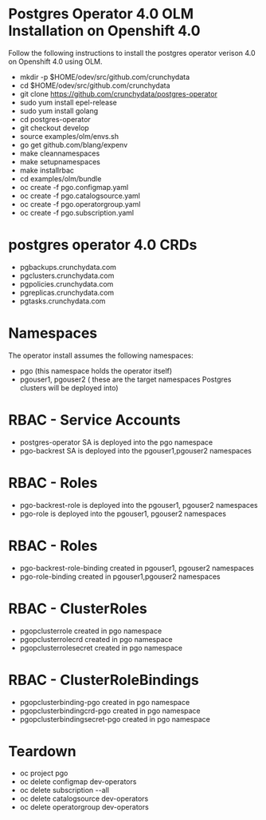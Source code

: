 # Postgres Operator 4.0 OLM Installation on Openshift 4.0

Follow the following instructions to install the postgres operator verison 4.0 on Openshift 4.0 using
OLM.

  - mkdir -p $HOME/odev/src/github.com/crunchydata
  - cd $HOME/odev/src/github.com/crunchydata
  - git clone https://github.com/crunchydata/postgres-operator
  - sudo yum install epel-release
  - sudo yum install golang
  - cd postgres-operator
  - git checkout develop
  - source examples/olm/envs.sh
  - go get github.com/blang/expenv
  - make cleannamespaces
  - make setupnamespaces
  - make installrbac
  - cd examples/olm/bundle
  - oc create -f pgo.configmap.yaml
  - oc create -f pgo.catalogsource.yaml
  - oc create -f pgo.operatorgroup.yaml
  - oc create -f pgo.subscription.yaml
 

# postgres operator 4.0 CRDs

  - pgbackups.crunchydata.com
  - pgclusters.crunchydata.com
  - pgpolicies.crunchydata.com
  - pgreplicas.crunchydata.com
  - pgtasks.crunchydata.com
 
# Namespaces
 
The operator install assumes the following namespaces:
  - pgo (this namespace holds the operator itself)
  - pgouser1, pgouser2 ( these are the target namespaces Postgres clusters will be deployed into)
 
# RBAC  - Service Accounts
  - postgres-operator SA is deployed into the pgo namespace
  - pgo-backrest SA is deployed into the pgouser1,pgouser2 namespaces

# RBAC - Roles
  - pgo-backrest-role is deployed into the pgouser1, pgouser2 namespaces
  - pgo-role is deployed into the pgouser1, pgouser2 namespaces

# RBAC - Roles
  - pgo-backrest-role-binding created in pgouser1, pgouser2 namespaces
  - pgo-role-binding created in pgouser1,pgouser2 namespaces

# RBAC - ClusterRoles
  - pgopclusterrole created in pgo namespace
  - pgopclusterrolecrd  created in pgo namespace
  - pgopclusterrolesecret created in pgo namespace

# RBAC - ClusterRoleBindings
  - pgopclusterbinding-pgo created in pgo namespace
  - pgopclusterbindingcrd-pgo  created in pgo namespace
  - pgopclusterbindingsecret-pgo  created in pgo namespace

# Teardown
  - oc project pgo
  - oc delete configmap  dev-operators
  - oc delete subscription --all
  - oc delete catalogsource dev-operators
  - oc delete operatorgroup dev-operators
